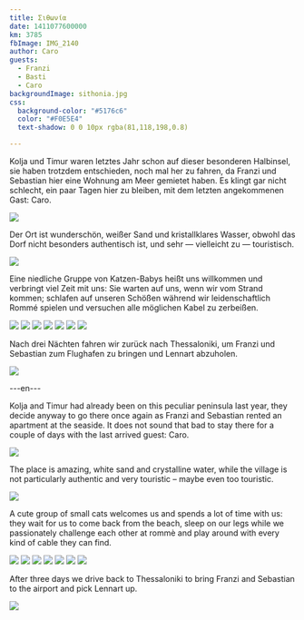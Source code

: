 ```yaml
---
title: Σιθωνία
date: 1411077600000
km: 3785
fbImage: IMG_2140
author: Caro
guests:
  - Franzi
  - Basti
  - Caro
backgroundImage: sithonia.jpg
css:
  background-color: "#5176c6"
  color: "#F0E5E4"
  text-shadow: 0 0 10px rgba(81,118,198,0.8)

---
```


Kolja und Timur waren letztes Jahr schon auf dieser besonderen Halbinsel, sie haben trotzdem entschieden, noch mal her zu fahren, da Franzi und Sebastian hier eine Wohnung am Meer gemietet haben. Es klingt gar nicht schlecht, ein paar Tagen hier zu bleiben, mit dem letzten angekommenen Gast: Caro.

![](IMG_2493)

Der Ort ist wunderschön, weißer Sand und kristallklares Wasser, obwohl das Dorf nicht besonders authentisch ist, und sehr — vielleicht zu — touristisch.

![](IMG_2470)

Eine niedliche Gruppe von Katzen-Babys heißt uns willkommen und verbringt viel Zeit mit uns: Sie warten auf uns, wenn wir vom Strand kommen; schlafen auf unseren Schößen während wir leidenschaftlich Rommé spielen und versuchen alle möglichen Kabel zu zerbeißen.

![](IMG_2398)
![](IMG_2408)
![](IMG_2427)
![](IMG_2428)
![](IMG_2435)
![](IMG_2457)
![](IMG_2466)

Nach drei Nächten fahren wir zurück nach Thessaloniki, um Franzi und Sebastian zum Flughafen zu bringen und Lennart abzuholen.

![](IMG_2379)

---en---

Kolja and Timur had already been on this peculiar peninsula last year, they decide anyway to go there once again as Franzi and Sebastian rented an apartment at the seaside. It does not sound that bad to stay there for a couple of days with the last arrived guest: Caro.

![](IMG_2493)

The place is amazing, white sand and crystalline water, while the village is not particularly authentic and very touristic – maybe even too touristic.

![](IMG_2470)

A cute group of small cats welcomes us and spends a lot of time with us: they wait for us to come back from the beach, sleep on our legs while we passionately challenge each other at rommè and play around with every kind of cable they can find.

![](IMG_2398)
![](IMG_2408)
![](IMG_2427)
![](IMG_2428)
![](IMG_2435)
![](IMG_2457)
![](IMG_2466)

After three days we drive back to Thessaloniki to bring Franzi and Sebastian to the airport and pick Lennart up.

![](IMG_2379)
